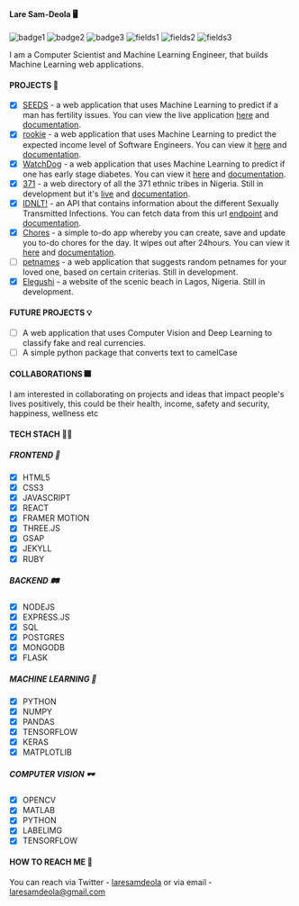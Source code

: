 #### Lare Sam-Deola 🖥️
![badge1](https://img.shields.io/badge/python-black) ![badge2](https://img.shields.io/badge/javascript-black) ![badge3](https://img.shields.io/badge/ruby-black) ![fields1](https://img.shields.io/badge/fields-machine%20learning-orange) ![fields2](https://img.shields.io/badge/fields-front--end-orange) ![fields3](https://img.shields.io/badge/fields-computer%20vision-orange)

I am a Computer Scientist and Machine Learning Engineer, that builds Machine Learning web applications.

#### PROJECTS 🤟

- [x] [SEEDS](https://seedswebapp.herokuapp.com/home) - a web application that uses Machine Learning to predict if a man has fertility issues. You can view the live application [here](https://seedswebapp.herokuapp.com/home) and [documentation](https://github.com/laresamdeola/seeds/blob/main/README.md).
- [x] [rookie](https://futuresalary2app.herokuapp.com/) - a web application that uses Machine Learning to predict the expected income level of Software Engineers. You can view it [here](https://futuresalary2app.herokuapp.com/) and [documentation](https://github.com/laresamdeola/rookie/blob/main/README.md).
- [x] [WatchDog](https://diabeteswatchdog.herokuapp.com/home) - a web application that uses Machine Learning to predict if one has early stage diabetes. You can view it [here](https://diabeteswatchdog.herokuapp.com/home) and [documentation](https://github.com/laresamdeola/WatchDog/blob/main/README.md).
- [x] [371](https://the371tribesofnaija.herokuapp.com/home.html) - a web directory of all the 371 ethnic tribes in Nigeria. Still in development but it's [live](https://the371tribesofnaija.herokuapp.com/home.html) and [documentation](https://github.com/laresamdeola/371/blob/main/README.md).
- [x] [IDNLT!](http://idnlt-api2.herokuapp.com/infections) - an API that contains information about the different Sexually Transmitted Infections. You can fetch data from this url [endpoint](http://idnlt-api2.herokuapp.com/infections) and [documentation](https://github.com/laresamdeola/idnlt-api#readme).
- [x] [Chores](https://todocrudflaskapp.herokuapp.com/) - a simple to-do app whereby you can create, save and update you to-do chores for the day. It wipes out after 24hours. You can view it [here](https://todocrudflaskapp.herokuapp.com/) and [documentation]().
- [ ] [petnames]() - a web application that suggests random petnames for your loved one, based on certain criterias. Still in development.
- [x] [Elegushi]() - a website of the scenic beach in Lagos, Nigeria. Still in development.

#### FUTURE PROJECTS 💡

- [ ] A web application that uses Computer Vision and Deep Learning to classify fake and real currencies.
- [ ] A simple python package that converts text to camelCase

#### COLLABORATIONS 🎆

I am interested in collaborating on projects and ideas that impact people's lives positively, this could be their health, income, safety and security, happiness, wellness etc

#### TECH STACH 👨‍💻

##### FRONTEND 🎨
- [x] HTML5
- [x] CSS3
- [x] JAVASCRIPT
- [x] REACT
- [x] FRAMER MOTION
- [x] THREE.JS
- [x] GSAP
- [x] JEKYLL
- [x] RUBY

##### BACKEND 🛤️
- [x] NODEJS
- [x] EXPRESS.JS
- [x] SQL
- [x] POSTGRES
- [x] MONGODB
- [x] FLASK

##### MACHINE LEARNING 🤖
- [x] PYTHON
- [x] NUMPY
- [x] PANDAS
- [x] TENSORFLOW
- [x] KERAS
- [x] MATPLOTLIB

##### COMPUTER VISION 🕶️
- [x] OPENCV
- [x] MATLAB
- [x] PYTHON
- [x] LABELIMG
- [x] TENSORFLOW 

#### HOW TO REACH ME 📱

You can reach via Twitter - [laresamdeola]() or via email - laresamdeola@gmail.com
